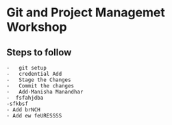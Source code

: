 # Git and Project Managemet Workshop

## Steps to follow

    -   git setup
    -   credential Add
    -   Stage the Changes
    -   Commit the changes
    -   Add-Manisha Manandhar
    -  fsfahjdba
    -sfkbsf
    - Add brNCH
    - Add ew feURESSSS

